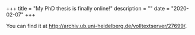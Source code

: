 +++
title = "My PhD thesis is finally online!"
description = "" 
date = "2020-02-07"
+++

You can find it at http://archiv.ub.uni-heidelberg.de/volltextserver/27699/.

